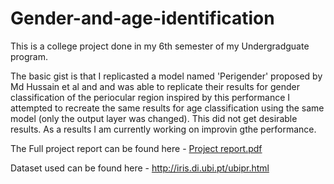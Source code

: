 # Gender-and-age-identification
This is a college project done in my 6th semester of my Undergradguate program. 

The basic gist is that I replicasted a model named 'Perigender' proposed by Md Hussain et al and and was able to replicate their results for gender classification of the periocular region
inspired by this performance I attempted to recreate the same results for age classification using the same model (only the output layer was changed). This did not get desirable results. As a results I am currently working on improvin gthe performance. 

The Full project report can be found here - [Project report.pdf](https://github.com/godofsandwich/Gender-and-age-identification/files/12260675/Project.report.pdf)

Dataset used can be found here - http://iris.di.ubi.pt/ubipr.html
